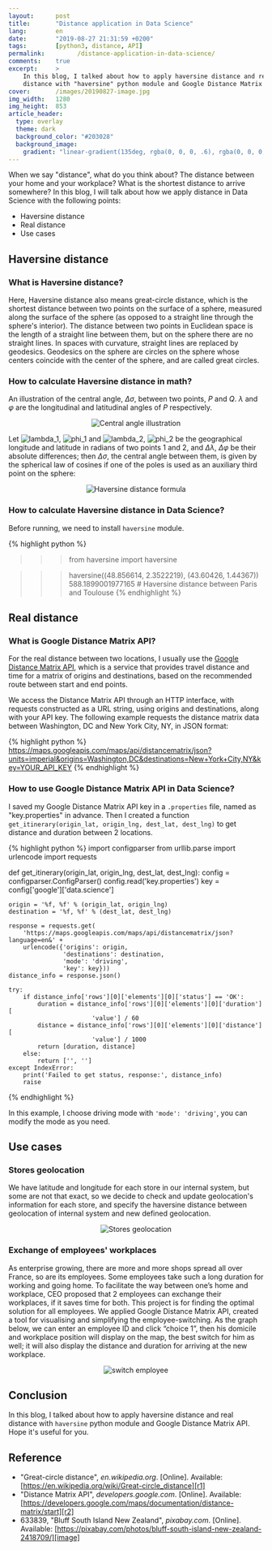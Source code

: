 ```yaml
---
layout:      post
title:       "Distance application in Data Science"
lang:        en
date:        "2019-08-27 21:31:59 +0200"
tags:        [python3, distance, API]
permalink:         /distance-application-in-data-science/
comments:    true
excerpt:     >
    In this blog, I talked about how to apply haversine distance and real
    distance with "haversine" python module and Google Distance Matrix API.
cover:       /images/20190827-image.jpg
img_width:   1280
img_height:  853
article_header:
  type: overlay
  theme: dark
  background_color: "#203028"
  background_image:
    gradient: "linear-gradient(135deg, rgba(0, 0, 0, .6), rgba(0, 0, 0, .4))"
---
```


When we say "distance", what do you think about? The distance between your home
and your workplace? What is the shortest distance to arrive somewhere? In this
blog, I will talk about how we apply distance in Data Science with the
following points:
- Haversine distance
- Real distance
- Use cases

## Haversine distance
### What is Haversine distance?
Here, Haversine distance also means great-circle distance, which is the
shortest distance between two points on the surface of a sphere, measured along
the surface of the sphere (as opposed to a straight line through the sphere's
interior). The distance between two points in Euclidean space is the length of
a straight line between them, but on the sphere there are no straight lines. In
spaces with curvature, straight lines are replaced by geodesics. Geodesics on
the sphere are circles on the sphere whose centers coincide with the center of
the sphere, and are called great circles.

### How to calculate Haversine distance in math?
An illustration of the central angle, _Δσ_, between two points, _P_ and _Q_.
_λ_ and _φ_ are the longitudinal and latitudinal angles of _P_ respectively.

<p align="center">
  <img alt="Central angle illustration"
  src="{{ site.baseurl }}/images/20190827-central-angle.png"/>
</p>

Let <img alt="lambda_1" src="http://latex.codecogs.com/png.latex?\inline&space;\fn_phv&space;\lambda&space;_{1}"/>,
<img alt="phi_1" src="http://latex.codecogs.com/png.latex?\inline&space;\fn_phv&space;\phi&space;_{1}"/>
and <img alt="lambda_2" src="http://latex.codecogs.com/png.latex?\inline&space;\fn_phv&space;\lambda&space;_{2}"/>,
<img alt="phi_2" src="http://latex.codecogs.com/png.latex?\inline&space;\fn_phv&space;\phi&space;_{2}"/>
be the geographical longitude and latitude in radians of two points 1 and 2,
and _Δλ_, _Δφ_ be their absolute differences; then _Δσ_, the central angle
between them, is given by the spherical law of cosines if one of the poles is
used as an auxiliary third point on the sphere:

<p align="center">
  <img alt="Haversine distance formula"
  src="{{ site.baseurl }}/images/20190827-haversine-distance.png"/>
</p>

### How to calculate Haversine distance in Data Science?
Before running, we need to install `haversine` module.

{% highlight python %}
>>> from haversine import haversine

>>> haversine((48.856614, 2.3522219), (43.60426, 1.44367))
588.1899001977165 # Haversine distance between Paris and Toulouse
{% endhighlight %}

## Real distance
### What is Google Distance Matrix API?
For the real distance between two locations, I usually use the
[Google Distance Matrix API][r2], which is a service that provides travel
distance and time for a matrix of origins and destinations, based on the
recommended route between start and end points.

We access the Distance Matrix API through an HTTP interface, with requests
constructed as a URL string, using origins and destinations, along with your
API key. The following example requests the distance matrix data between
Washington, DC and New York City, NY, in JSON format:

{% highlight python %}
https://maps.googleapis.com/maps/api/distancematrix/json?units=imperial&origins=Washington,DC&destinations=New+York+City,NY&key=YOUR_API_KEY
{% endhighlight %}

### How to use Google Distance Matrix API in Data Science?
I saved my Google Distance Matrix API key in a `.properties` file, named as
"key.properties" in advance. Then I created a function
`get_itinerary(origin_lat, origin_lng, dest_lat, dest_lng)` to get distance
and duration between 2 locations.

{% highlight python %}
import configparser
from urllib.parse import urlencode
import requests

def get_itinerary(origin_lat, origin_lng, dest_lat, dest_lng):
    config = configparser.ConfigParser()
    config.read('key.properties')
    key = config['google']['data.science']

    origin = '%f, %f' % (origin_lat, origin_lng)
    destination = '%f, %f' % (dest_lat, dest_lng)

    response = requests.get(
        'https://maps.googleapis.com/maps/api/distancematrix/json?language=en&' +
        urlencode({'origins': origin,
                   'destinations': destination,
                   'mode': 'driving',
                   'key': key}))
    distance_info = response.json()

    try:
        if distance_info['rows'][0]['elements'][0]['status'] == 'OK':
            duration = distance_info['rows'][0]['elements'][0]['duration'][
                           'value'] / 60
            distance = distance_info['rows'][0]['elements'][0]['distance'][
                           'value'] / 1000
            return [duration, distance]
        else:
            return ['', '']
    except IndexError:
        print('Failed to get status, response:', distance_info)
        raise
{% endhighlight %}

In this example, I choose driving mode with `'mode': 'driving'`, you can modify
the mode as you need.

## Use cases
### Stores geolocation
We have latitude and longitude for each store in our internal system, but some
are not that exact, so we decide to check and update geolocation's information
for each store, and specify the haversine distance between geolocation of
internal system and new defined geolocation.

<p align="center">
  <img alt="Stores geolocation"
  src="{{ site.baseurl }}/images/20190626-map.png"/>
</p>

### Exchange of employees' workplaces
As enterprise growing, there are more and more shops spread all over France, so
are its employees. Some employees take such a long duration for working and
going home. To facilitate the way between one’s home and workplace, CEO
proposed that 2 employees can exchange their workplaces, if it saves time for
both. This project is for finding the optimal solution for all employees. We
applied Google Distance Matrix API, created a tool for visualising and
simplifying the employee-switching. As the graph below, we can enter an
employee ID and click “choice 1”, then his domicile and workplace position will
display on the map, the best switch for him as well; it will also display the
distance and duration for arriving at the new workplace.

<p align="center">
  <img alt="switch employee"
  src="{{ site.baseurl }}/images/20171222-switch-employee.JPG"/>
</p>

## Conclusion
In this blog, I talked about how to apply haversine distance and real distance
with `haversine` python module and Google Distance Matrix API. Hope it's useful
for you.

## Reference
- "Great-circle distance", _en.wikipedia.org_. [Online]. Available: [https://en.wikipedia.org/wiki/Great-circle_distance][r1]
- "Distance Matrix API", _developers.google.com_. [Online]. Available: [https://developers.google.com/maps/documentation/distance-matrix/start][r2]
- 633839, "Bluff South Island New Zealand", _pixabay.com_. [Online]. Available: [https://pixabay.com/photos/bluff-south-island-new-zealand-2418709/][image]

[r1]: https://en.wikipedia.org/wiki/Great-circle_distance
[r2]: https://developers.google.com/maps/documentation/distance-matrix/start
[image]: https://pixabay.com/photos/bluff-south-island-new-zealand-2418709/

